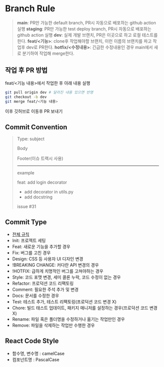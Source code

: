 # Branch Rule

> **main**: PR만 가능한 default branch, PR시 자동으로 배포하는 github action 실행
> **staging**: PR만 가능한 test deploy branch, PR시 자동으로 배포하는 github action 실행
> **dev**: 실제 개발 브랜치, PR은 이곳으로 하고 로컬 테스트를 한다.
> **feat/<기능>**: clone후 작업해야할 브랜치, 이런 이름의 브랜치를 파고 작업후 dev로 PR한다.
> **hotfix/<수정내용>**: 긴급한 수정내용인 경우 main에서 새로 분기하여 작업해 merge한다.

## 작업 후 PR 방법

feat/<기능 내용>에서 작업한 후 아래 내용 실행

```sh
git pull origin dev # 달라진 내용 있으면 반영
git checkout -b dev
git merge feat/<기능 내용>
```

이후 깃허브로 이동후 PR 보내기

## Commit Convention

> Type: subject
>
> Body
>
> Footer(이슈 트랙시 사용)
>
> ---
>
> example
>
> feat: add login decorator
>
> - add decorator in utils.py
> - add docstring
>
> issue #31

## Commit Type

- [전체 규칙](https://overcome-the-limits.tistory.com/entry/%ED%98%91%EC%97%85-%ED%98%91%EC%97%85%EC%9D%84-%EC%9C%84%ED%95%9C-%EA%B8%B0%EB%B3%B8%EC%A0%81%EC%9D%B8-git-%EC%BB%A4%EB%B0%8B%EC%BB%A8%EB%B2%A4%EC%85%98-%EC%84%A4%EC%A0%95%ED%95%98%EA%B8%B0)
- Init: 프로젝트 세팅
- Feat: 새로운 기능을 추가할 경우
- Fix: 버그를 고친 경우
- Design: CSS 등 사용자 UI 디자인 변경
- !BREAKING CHANGE: 커다란 API 변경의 경우
- !HOTFIX: 급하게 치명적인 버그를 고쳐야하는 경우
- Style: 코드 포맷 변경, 세미 콜론 누락, 코드 수정이 없는 경우
- Refactor: 프로덕션 코드 리팩토링
- Comment: 필요한 주석 추가 및 변경
- Docs: 문서를 수정한 경우
- Test: 테스트 추가, 테스트 리팩토링(프로덕션 코드 변경 X)
- Chore: 빌드 태스트 업데이트, 패키지 매니저를 설정하는 경우(프로덕션 코드 변경 X)
- Rename: 파일 혹은 폴더명을 수정하거나 옮기는 작업만인 경우
- Remove: 파일을 삭제하는 작업만 수행한 경우

## React Code Style

- 함수명, 변수명 : camelCase
- 컴포넌트명 : PascalCase
